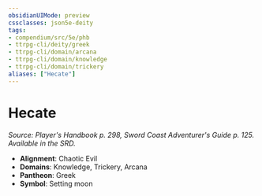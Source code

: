 ```yaml
---
obsidianUIMode: preview
cssclasses: json5e-deity
tags:
- compendium/src/5e/phb
- ttrpg-cli/deity/greek
- ttrpg-cli/domain/arcana
- ttrpg-cli/domain/knowledge
- ttrpg-cli/domain/trickery
aliases: ["Hecate"]
---
```

# Hecate
*Source: Player's Handbook p. 298, Sword Coast Adventurer's Guide p. 125. Available in the SRD.* 

- **Alignment**: Chaotic Evil
- **Domains**: Knowledge, Trickery, Arcana
- **Pantheon**: Greek
- **Symbol**: Setting moon